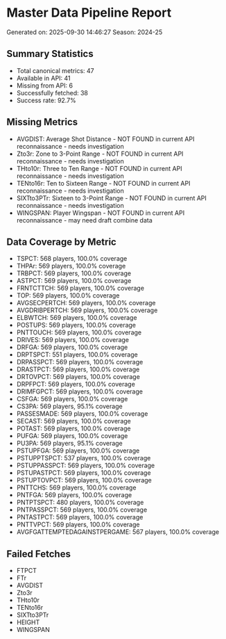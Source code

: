 # Master Data Pipeline Report
Generated on: 2025-09-30 14:46:27
Season: 2024-25

## Summary Statistics
- Total canonical metrics: 47
- Available in API: 41
- Missing from API: 6
- Successfully fetched: 38
- Success rate: 92.7%

## Missing Metrics
- AVGDIST: Average Shot Distance - NOT FOUND in current API reconnaissance - needs investigation
- Zto3r: Zone to 3-Point Range - NOT FOUND in current API reconnaissance - needs investigation
- THto10r: Three to Ten Range - NOT FOUND in current API reconnaissance - needs investigation
- TENto16r: Ten to Sixteen Range - NOT FOUND in current API reconnaissance - needs investigation
- SIXTto3PTr: Sixteen to 3-Point Range - NOT FOUND in current API reconnaissance - needs investigation
- WINGSPAN: Player Wingspan - NOT FOUND in current API reconnaissance - may need draft combine data

## Data Coverage by Metric
- TSPCT: 568 players, 100.0% coverage
- THPAr: 569 players, 100.0% coverage
- TRBPCT: 569 players, 100.0% coverage
- ASTPCT: 569 players, 100.0% coverage
- FRNTCTTCH: 569 players, 100.0% coverage
- TOP: 569 players, 100.0% coverage
- AVGSECPERTCH: 569 players, 100.0% coverage
- AVGDRIBPERTCH: 569 players, 100.0% coverage
- ELBWTCH: 569 players, 100.0% coverage
- POSTUPS: 569 players, 100.0% coverage
- PNTTOUCH: 569 players, 100.0% coverage
- DRIVES: 569 players, 100.0% coverage
- DRFGA: 569 players, 100.0% coverage
- DRPTSPCT: 551 players, 100.0% coverage
- DRPASSPCT: 569 players, 100.0% coverage
- DRASTPCT: 569 players, 100.0% coverage
- DRTOVPCT: 569 players, 100.0% coverage
- DRPFPCT: 569 players, 100.0% coverage
- DRIMFGPCT: 569 players, 100.0% coverage
- CSFGA: 569 players, 100.0% coverage
- CS3PA: 569 players, 95.1% coverage
- PASSESMADE: 569 players, 100.0% coverage
- SECAST: 569 players, 100.0% coverage
- POTAST: 569 players, 100.0% coverage
- PUFGA: 569 players, 100.0% coverage
- PU3PA: 569 players, 95.1% coverage
- PSTUPFGA: 569 players, 100.0% coverage
- PSTUPPTSPCT: 537 players, 100.0% coverage
- PSTUPPASSPCT: 569 players, 100.0% coverage
- PSTUPASTPCT: 569 players, 100.0% coverage
- PSTUPTOVPCT: 569 players, 100.0% coverage
- PNTTCHS: 569 players, 100.0% coverage
- PNTFGA: 569 players, 100.0% coverage
- PNTPTSPCT: 480 players, 100.0% coverage
- PNTPASSPCT: 569 players, 100.0% coverage
- PNTASTPCT: 569 players, 100.0% coverage
- PNTTVPCT: 569 players, 100.0% coverage
- AVGFGATTEMPTEDAGAINSTPERGAME: 567 players, 100.0% coverage

## Failed Fetches
- FTPCT
- FTr
- AVGDIST
- Zto3r
- THto10r
- TENto16r
- SIXTto3PTr
- HEIGHT
- WINGSPAN

